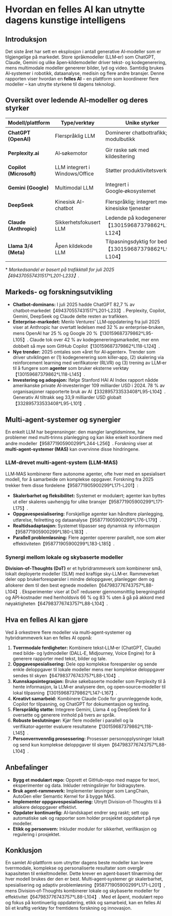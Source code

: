 # Hvordan en felles AI kan utnytte dagens kunstige intelligens

## Introduksjon

Det siste året har sett en eksplosjon i antall generative AI‑modeller som er tilgjengelige på markedet. Store språkmodeller (LLM‑er) som ChatGPT, Claude, Gemini og ulike åpen‑kildemodeller driver tekst‑ og kodegenerering, mens multimodale modeller genererer bilder, lyd og video. Samtidig brukes AI‑systemer i robotikk, dataanalyse, medisin og flere andre bransjer. Denne rapporten viser hvordan en **felles AI** – en plattform som koordinerer flere modeller – kan utnytte styrkene til dagens teknologi.

## Oversikt over ledende AI‑modeller og deres styrker

| Modell/plattform | Type/verktøy | Unike styrker | Andel av chatbot‑markedet* |
| --- | --- | --- | --- |
| **ChatGPT (OpenAI)** | Flerspråklig LLM | Dominerer chatbottrafikk; stor modulbutikk | ~82,7 %【494370557431517†L201-L233】 |
| **Perplexity.ai** | AI‑søkemotor | Gir raske søk med kildesitering | 8,2 %【494370557431517†L201-L233】 |
| **Copilot (Microsoft)** | LLM integrert i Windows/Office | Støtter produktivitetsverktøy | 4,5 %【494370557431517†L201-L233】 |
| **Gemini (Google)** | Multimodal LLM | Integrert i Google‑økosystemet | 2,2 %【494370557431517†L201-L233】 |
| **DeepSeek** | Kinesisk AI-chatbot | Flerspråklig; integrert med kinesiske tjenester | 1,5 %【494370557431517†L201-L233】 |
| **Claude (Anthropic)** | Sikkerhetsfokusert LLM | Ledende på kodegenerering【130159687379862†L118-L124】 | 0,9 %【494370557431517†L201-L233】 |
| **Llama 3/4 (Meta)** | Åpen kildekode LLM | Tilpasningsdyktig for bedrifter【130159687379862†L95-L104】 | ca. 9 % av enterprise‑bruken |

\* *Markedsandel er basert på trafikktall for juli 2025【494370557431517†L201-L233】.*

## Markeds‑ og forskningsutvikling

- **Chatbot‑dominans:** I juli 2025 hadde ChatGPT 82,7 % av chatbot‑markedet【494370557431517†L201-L233】. Perplexity, Copilot, Gemini, DeepSeek og Claude delte resten av trafikken.
- **Enterprise‑markedet:** Menlo Ventures’ LLM‑oppdatering fra juli 2025 viser at Anthropic har overtatt ledelsen med 32 % av enterprise‑bruken, mens OpenAI har 25 % og Google 20 %【130159687379862†L95-L105】. Claude tok over 42 % av kodegenereringsmarkedet, mer enn dobbelt så mye som GitHub Copilot【130159687379862†L118-L124】.
- **Nye trender:** 2025 omtales som «året for AI‑agenter». Trender som driver utviklingen er (1) kodegenerering som killer‑app, (2) skalering via reinforcement learning med verifikatorer (RLVR) og (3) trening av LLM‑er til å fungere som **agenter** som bruker eksterne verktøy【130159687379862†L118-L145】.
- **Investering og adopsjon:** Ifølge Stanford HAI AI Index rapport nådde amerikanske private AI‑investeringer 109 milliarder USD i 2024. 78 % av organisasjoner rapporterte bruk av AI【332895733533408†L95-L104】. Generativ AI tiltrakk seg 33,9 milliarder USD globalt【332895733533408†L95-L101】.

## Multi‑agent‑systemer og synergier

En enkelt LLM har begrensninger: den mangler langtidsminne, har problemer med multi‑trinns planlegging og kan ikke enkelt koordinere med andre modeller【958771905900299†L244-L256】. Forskning viser at **multi‑agent‑systemer (MAS)** kan overvinne disse hindringene.

### LLM‑drevet multi‑agent‑system (LLM‑MAS)

LLM‑MAS kombinerer flere autonome agenter, ofte hver med en spesialisert modell, for å samarbeide om komplekse oppgaver. Forskning fra 2025 trekker frem disse fordelene【958771905900299†L171-L201】:

- **Skalerbarhet og fleksibilitet:** Systemet er modulært; agenter kan byttes ut eller skaleres uavhengig for ulike bransjer【958771905900299†L171-L175】.
- **Oppgavespesialisering:** Forskjellige agenter kan håndtere planlegging, utførelse, feilretting og dataanalyse【958771905900299†L176-L179】.
- **Realtidsadaptasjon:** Systemet tilpasser seg dynamisk ny informasjon【958771905900299†L180-L183】.
- **Parallell problemløsning:** Flere agenter opererer parallelt, noe som øker effektiviteten【958771905900299†L183-L185】.

### Synergi mellom lokale og skybaserte modeller

**Division‑of‑Thoughts (DoT)** er et hybridrammeverk som kombinerer små, lokalt deployerte modeller (SLM) med kraftige sky‑LLM‑er. Rammeverket deler opp brukerforespørsler i mindre deloppgaver, planlegger dem og allokerer dem til den best egnede modellen【647983776743757†L88-L104】. Eksperimenter viser at DoT reduserer gjennomsnittlig beregningstid og API‑kostnader med henholdsvis 66 % og 83 % uten å gå på akkord med nøyaktigheten【647983776743757†L88-L104】.

## Hva en felles AI kan gjøre

Ved å orkestrere flere modeller via multi‑agent‑systemer og hybridrammeverk kan en felles AI oppnå:

1. **Tverrmodale ferdigheter:** Kombinere tekst‑LLM‑er (ChatGPT, Claude) med bilde‑ og lydmodeller (DALL‑E, Midjourney, Voice Engine) for å generere rapporter med tekst, bilder og tale.
2. **Oppgavespesialisering:** Dele opp komplekse forespørsler og sende enkle deloppgaver til lokale modeller mens mer komplekse deloppgaver sendes til skyen【647983776743757†L88-L104】.
3. **Kunnskapsintegrasjon:** Bruke søkebaserte modeller som Perplexity til å hente informasjon, la LLM‑er analysere den, og open‑source‑modeller til lokal tilpasning【130159687379862†L147-L167】.
4. **Kreativt samarbeid:** Kombinere Claude Code for grunnleggende kode, Copilot for tilpasning, og ChatGPT for dokumentasjon og testing.
5. **Flerspråklig støtte:** Integrere Gemini, Llama 4 og DeepSeek for å oversette og generere innhold på tvers av språk.
6. **Robuste beslutninger:** Kjør flere modeller i parallell og la verifikator‑agenter evaluere resultatene【130159687379862†L118-L145】.
7. **Personvernvennlig prosessering:** Prosesser personopplysninger lokalt og send kun komplekse deloppgaver til skyen【647983776743757†L88-L104】.

## Anbefalinger

- **Bygg et modulært repo:** Opprett et GitHub‑repo med mappe for teori, eksperimenter og data. Inkluder retningslinjer for bidragsytere.
- **Bruk agent‑rammeverk:** Implementer løsninger som LangChain, AutoGen eller Semantic Kernel for å bygge MAS.
- **Implementer oppgavespesialisering:** Utnytt Division‑of‑Thoughts til å allokere deloppgaver effektivt.
- **Oppdater kontinuerlig:** AI‑landskapet endrer seg raskt; sett opp automatiske søk og rapporter som holder prosjektet oppdatert på nye modeller.
- **Etikk og personvern:** Inkluder moduler for sikkerhet, verifikasjon og regulering i prosjektet.

## Konklusjon

En samlet AI‑plattform som utnytter dagens beste modeller kan levere tverrmodale, komplekse og personaliserte resultater som overgår kapasiteten til enkeltmodeller. Dette krever en agent‑basert tilnærming der hver modell brukes der den er best. Multi‑agent‑systemer gir skalerbarhet, spesialisering og adaptiv problemløsning【958771905900299†L171-L201】, mens Division‑of‑Thoughts kombinerer lokale og skybaserte modeller for effektivitet【647983776743757†L88-L104】. Med et åpent, modulært repo og fokus på kontinuerlig oppdatering, etikk og samarbeid, kan en felles AI bli et kraftig verktøy for fremtidens forskning og innovasjon.